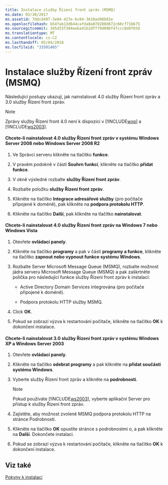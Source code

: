 ```yaml
---
title: Instalace služby Řízení front zpráv (MSMQ)
ms.date: 03/30/2017
ms.assetid: 7ddcd497-3e04-427e-bc04-3610ad98b01e
ms.openlocfilehash: b54fab13d644cafda8a070280d672c60cf71b675
ms.sourcegitcommit: 3d5d33f384eeba41b2dff79d096f47ccc8d8f03d
ms.translationtype: MT
ms.contentlocale: cs-CZ
ms.lasthandoff: 05/04/2018
ms.locfileid: "33501465"
---
```

# <a name="installing-message-queuing-msmq"></a>Instalace služby Řízení front zpráv (MSMQ)
Následující postupy ukazují, jak nainstalovat 4.0 služby Řízení front zpráv a 3.0 služby Řízení front zpráv.  
  
> [!NOTE]
>  Zprávy služby Řízení front 4.0 není k dispozici v [!INCLUDE[wxp](../../../../includes/wxp-md.md)] a [!INCLUDE[ws2003](../../../../includes/ws2003-md.md)].  
  
#### <a name="to-install-message-queuing-40-on-windows-server-2008-or-windows-server-2008-r2"></a>Chcete-li nainstalovat 4.0 služby Řízení front zpráv v systému Windows Server 2008 nebo Windows Server 2008 R2  
  
1.  Ve Správci serveru klikněte na tlačítko **funkce**.  
  
2.  V pravém podokně v části **Souhrn funkcí**, klikněte na tlačítko **přidat funkce**.  
  
3.  V okně výsledné rozbalte **služby Řízení front zpráv**.  
  
4.  Rozbalte položku **služby Řízení front zpráv**.  
  
5.  Klikněte na tlačítko **Integrace adresářové služby** (pro počítače připojené k doméně), pak klikněte na **podpora protokolu HTTP**.  
  
6.  Klikněte na tlačítko **Další**, pak klikněte na tlačítko **nainstalovat**.  
  
#### <a name="to-install-message-queuing-40-on-windows-7-or-windows-vista"></a>Chcete-li nainstalovat 4.0 služby Řízení front zpráv na Windows 7 nebo Windows Vista  
  
1.  Otevřete **ovládací panely**.  
  
2.  Klikněte na tlačítko **programy** a pak v části **programy a funkce**, klikněte na tlačítko **zapnout nebo vypnout funkce systému Windows**.  
  
3.  Rozbalte Server Microsoft Message Queue (MSMQ), rozbalte možnost jádra serveru Microsoft Message Queue (MSMQ) a pak zaškrtněte políčka pro následující funkce služby Řízení front zpráv k instalaci:  
  
    -   Active Directory Domain Services integrována (pro počítače připojené k doméně).  
  
    -   Podpora protokolu HTTP služby MSMQ.  
  
4.  Click **OK**.  
  
5.  Pokud se zobrazí výzva k restartování počítače, klikněte na tlačítko **OK** k dokončení instalace.  
  
#### <a name="to-install-message-queuing-30-on-windows-xp-and-windows-server-2003"></a>Chcete-li nainstalovat 3.0 služby Řízení front zpráv v systému Windows XP a Windows Server 2003  
  
1.  Otevřete **ovládací panely**.  
  
2.  Klikněte na tlačítko **odebrat programy** a pak klikněte na **přidat součásti systému Windows**.  
  
3.  Vyberte služby Řízení front zpráv a klikněte na **podrobnosti**.  
  
    > [!NOTE]
    >  Pokud používáte [!INCLUDE[ws2003](../../../../includes/ws2003-md.md)], vyberte aplikační Server pro přístup k služby Řízení front zpráv.  
  
4.  Zajistěte, aby možnost zvolené MSMQ podpora protokolu HTTP na stránce Podrobnosti.  
  
5.  Klikněte na tlačítko **OK** opustíte stránce s podrobnostmi o, a pak klikněte na **Další**. Dokončete instalaci.  
  
6.  Pokud se zobrazí výzva k restartování počítače, klikněte na tlačítko **OK** k dokončení instalace.  
  
## <a name="see-also"></a>Viz také  
 [Pokyny k instalaci](../../../../docs/framework/wcf/samples/set-up-instructions.md)
